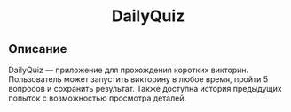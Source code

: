 <h1 align="center">DailyQuiz</h1>

## Описание
  DailyQuiz — приложение для прохождения коротких викторин. Пользователь может запустить викторину в любое время, пройти 5 вопросов и сохранить результат. Также доступна история предыдущих попыток с возможностью просмотра деталей.

